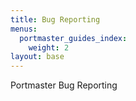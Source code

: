 ```yaml
---
title: Bug Reporting
menus:
  portmaster_guides_index:
    weight: 2
layout: base
---
```


Portmaster Bug Reporting
